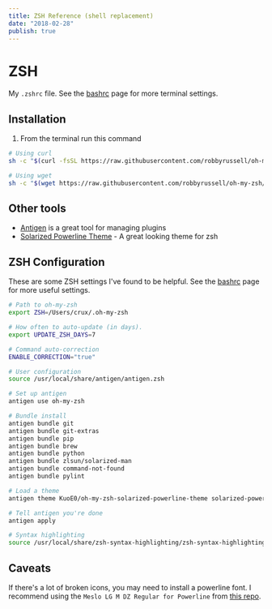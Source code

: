 ```yaml
---
title: ZSH Reference (shell replacement)
date: "2018-02-28"
publish: true
---
```



# ZSH

My `.zshrc` file. See the [bashrc](environemt/bashrc) page for more terminal settings.

## Installation

1. From the terminal run this command

```bash
# Using curl
sh -c "$(curl -fsSL https://raw.githubusercontent.com/robbyrussell/oh-my-zsh/master/tools/install.sh)"

# Using wget
sh -c "$(wget https://raw.githubusercontent.com/robbyrussell/oh-my-zsh/master/tools/install.sh -O -)"

```

## Other tools

- [Antigen](https://github.com/zsh-users/antigen) is a great tool for managing plugins
- [Solarized Powerline Theme](https://github.com/kuoe0/oh-my-zsh-solarized-powerline-theme) - A great looking theme for zsh

## ZSH Configuration

These are some ZSH settings I've found to be helpful.
See the [bashrc](environment/bashrc) page for more useful settings.

```bash
# Path to oh-my-zsh
export ZSH=/Users/crux/.oh-my-zsh

# How often to auto-update (in days).
export UPDATE_ZSH_DAYS=7

# Command auto-correction
ENABLE_CORRECTION="true"

# User configuration
source /usr/local/share/antigen/antigen.zsh

# Set up antigen
antigen use oh-my-zsh

# Bundle install
antigen bundle git
antigen bundle git-extras
antigen bundle pip
antigen bundle brew
antigen bundle python
antigen bundle zlsun/solarized-man
antigen bundle command-not-found
antigen bundle pylint

# Load a theme
antigen theme KuoE0/oh-my-zsh-solarized-powerline-theme solarized-powerline

# Tell antigen you're done
antigen apply

# Syntax highlighting
source /usr/local/share/zsh-syntax-highlighting/zsh-syntax-highlighting.zsh
```

## Caveats

If there's a lot of broken icons, you may need to install a powerline font. I recommend using the `Meslo LG M DZ Regular for Powerline` from [this repo](https://github.com/powerline/fonts).